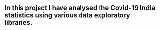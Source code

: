 ## In this project I have analysed the Covid-19 India statistics using various data exploratory libraries.
